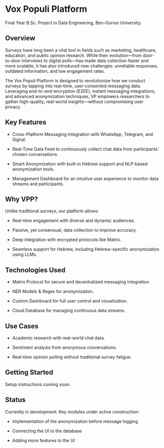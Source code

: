 # Vox Populi Platform

Final Year B.Sc. Project in Data Engineering, Ben-Gurion University.

## Overview

Surveys have long been a vital tool in fields such as marketing, healthcare, education, and public opinion research. While their evolution—from door-to-door interviews to digital polls—has made data collection faster and more scalable, it has also introduced new challenges: unreliable responses, outdated information, and low engagement rates.

The Vox Populi Platform is designed to revolutionize how we conduct surveys by tapping into real-time, user-consented messaging data. Leveraging end-to-end encryption (E2EE), instant messaging integrations, and advanced anonymization techniques, VP empowers researchers to gather high-quality, real-world insights—without compromising user privacy.

## Key Features

- Cross-Platform Messaging Integration with WhatsApp, Telegram, and Signal.

- Real-Time Data Feed to continuously collect chat data from participants' chosen conversations.

- Smart Anonymization with built-in Hebrew support and NLP-based anonymization tools.

- Management Dashboard for an intuitive user experience to monitor data streams and participants.

## Why VPP?

Unlike traditional surveys, our platform allows:

- Real-time engagement with diverse and dynamic audiences.

- Passive, yet consensual, data collection to improve accuracy.

- Deep integration with encrypted protocols like Matrix.

- Seamless support for Hebrew, including Hebrew-specific anonymization using LLMs.

## Technologies Used

- Matrix Protocol for secure and decentralized messaging integration.

- NER Models & Regex for anonymization.

- Custom Dashboard for full user control and visualization.

- Cloud Database for managing continuous data streams.

## Use Cases

- Academic research with real-world chat data.

- Sentiment analysis from anonymous conversations.

- Real-time opinion polling without traditional survey fatigue.


## Getting Started

Setup instructions coming soon.

## Status

Currently in development.
Key modules under active construction:

- Implementation of the anonymization before message logging

- Connecting the UI to the database

- Adding more features to the UI
